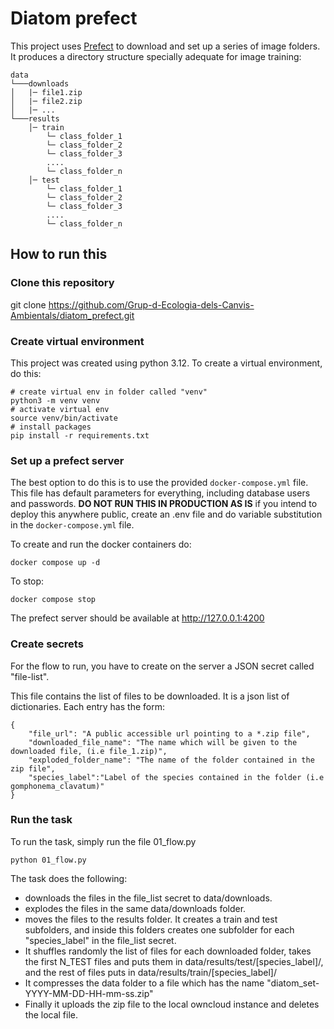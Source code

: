 # Diatom prefect

This project uses [Prefect](https://www.prefect.io/) to download and set up a series of image folders. It produces a directory structure specially adequate for image training:

```
data
└───downloads
│   |─ file1.zip
│   |─ file2.zip
│   |─ ...
└───results
    │─ train
        └─ class_folder_1
        └─ class_folder_2
        └─ class_folder_3
        ....
        └─ class_folder_n
    │─ test
        └─ class_folder_1
        └─ class_folder_2
        └─ class_folder_3
        ....
        └─ class_folder_n
```

## How to run this

### Clone this repository
git clone https://github.com/Grup-d-Ecologia-dels-Canvis-Ambientals/diatom_prefect.git  

### Create virtual environment

This project was created using python 3.12. To create a virtual environment, do this:
```
# create virtual env in folder called "venv"
python3 -m venv venv
# activate virtual env
source venv/bin/activate
# install packages
pip install -r requirements.txt
```

### Set up a prefect server

The best option to do this is to use the provided ```docker-compose.yml``` file. This file has default parameters for everything, including database users and passwords. **DO NOT RUN THIS IN PRODUCTION AS IS** if you intend to deploy this anywhere public, create an .env file and do variable substitution in the ```docker-compose.yml``` file.

To create and run the docker containers do:
```
docker compose up -d
```
To stop:
```
docker compose stop
```
The prefect server should be available at http://127.0.0.1:4200

### Create secrets

For the flow to run, you have to create on the server a JSON secret called "file-list".

This file contains the list of files to be downloaded. It is a json list of dictionaries. Each entry has the form:
```
{
    "file_url": "A public accessible url pointing to a *.zip file",
    "downloaded_file_name": "The name which will be given to the downloaded file, (i.e file_1.zip)",
    "exploded_folder_name": "The name of the folder contained in the zip file",
    "species_label":"Label of the species contained in the folder (i.e gomphonema_clavatum)"
}
```

### Run the task

To run the task, simply run the file 01_flow.py
```
python 01_flow.py
```

The task does the following:
- downloads the files in the file_list secret to data/downloads.
- explodes the files in the same data/downloads folder.
- moves the files to the results folder. It creates a train and test subfolders, and inside this folders creates one subfolder for each "species_label" in the file_list secret.
- It shuffles randomly the list of files for each downloaded folder, takes the first N_TEST files and puts them in data/results/test/[species_label]/, and the rest of files puts in data/results/train/[species_label]/
- It compresses the data folder to a file which has the name "diatom_set-YYYY-MM-DD-HH-mm-ss.zip"
- Finally it uploads the zip file to the local owncloud instance and deletes the local file.